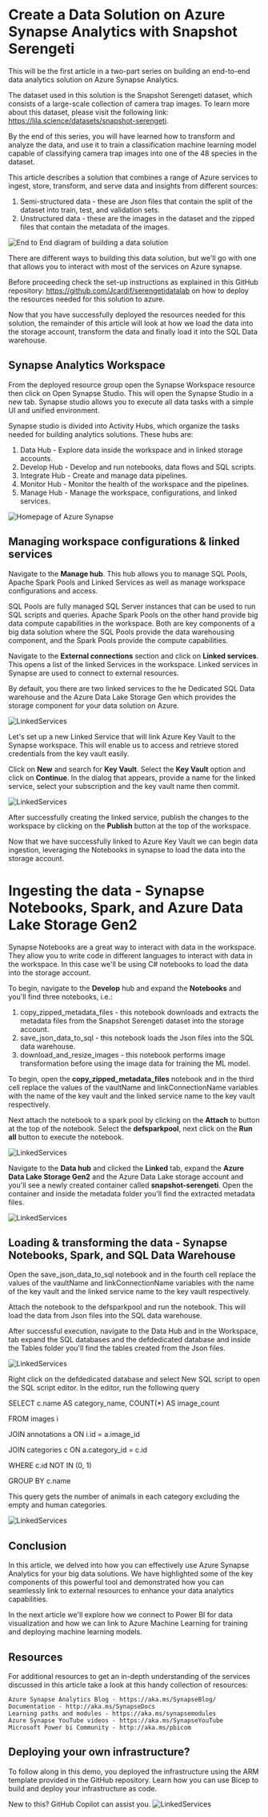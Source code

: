 # Create a Data Solution on Azure Synapse Analytics with Snapshot Serengeti

This will be the first article in a two-part series on building an end-to-end data analytics solution on Azure Synapse Analytics.

The dataset used in this solution is the Snapshot Serengeti dataset, which consists of a large-scale collection of camera trap images. To learn more about this dataset, please visit the following link: https://lila.science/datasets/snapshot-serengeti.

By the end of this series, you will have learned how to transform and analyze the data, and use it to train a classification machine learning model capable of classifying camera trap images into one of the 48 species in the dataset.

 
This article describes a solution that combines a range of Azure services to ingest, store, transform, and serve data and insights from different sources:

1. Semi-structured data - these are Json files that contain the split of the dataset into train, test, and validation sets.
2. Unstructured data - these are the images in the dataset and the zipped files that contain the metadata of the images.

![End to End diagram of building a data solution](assets/full%20product%20diagram.png) 

There are different ways to building this data solution, but we'll go with one that allows you to interact with most of the services on Azure synapse.

Before proceeding check the set-up instructions as explained in this GitHub repository: https://github.com/Jcardif/serengetidatalab on how to deploy the resources needed for this solution to azure.

 

Now that you have successfully deployed the resources needed for this solution, the remainder of this article will look at how we load the data into the storage account, transform the data and finally load it into the SQL Data warehouse.

## Synapse Analytics Workspace

From the deployed resource group open the Synapse Workspace resource then click on Open Synapse Studio. This will open the Synapse Studio in a new tab. Synapse studio allows you to execute all data tasks with a simple UI and unified environment.

Synapse studio is divided into Activity Hubs, which organize the tasks needed for building analytics solutions. These hubs are:

1. Data Hub - Explore data inside the workspace and in linked storage accounts.
2. Develop Hub - Develop and run notebooks, data flows and SQL scripts.
3. Integrate Hub - Create and manage data pipelines.
4. Monitor Hub - Monitor the health of the workspace and the pipelines.
5. Manage Hub - Manage the workspace, configurations, and linked services.

![Homepage of Azure Synapse](assets/homepage.png) 


## Managing workspace configurations & linked services
Navigate to the **Manage hub**. This hub allows you to manage SQL Pools, Apache Spark Pools and Linked Services as well as manage workspace configurations and access.

SQL Pools are fully managed SQL Server instances that can be used to run SQL scripts and queries. Apache Spark Pools on the other hand provide big data compute capabilities in the workspace. Both are key components of a big data solution where the SQL Pools provide the data warehousing component, and the Spark Pools provide the compute capabilities.

Navigate to the **External connections** section and click on **Linked services**. This opens a list of the linked Services in the workspace. Linked services in Synapse are used to connect to external resources.

By default, you there are two linked services to the he Dedicated SQL Data warehouse and the Azure Data Lake Storage Gen which provides the storage component for your data solution on Azure.

![LinkedServices](assets/linkedservices.png)

Let's set up a new Linked Service that will link Azure Key Vault to the Synapse workspace. This will enable us to access and retrieve stored credentials from the key vault easily.

Click on **New** and search for **Key Vault**. Select the **Key Vault** option and click on **Continue**. In the dialog that appears, provide a name for the linked service, select your subscription and the key vault name then commit.

![LinkedServices](assets/commitlinkedservies.png)

After successfully creating the linked service, publish the changes to the workspace by clicking on the **Publish** button at the top of the workspace.

 

Now that we have successfully linked to Azure Key Vault we can begin data ingestion, leveraging the Notebooks in synapse to load the data into the storage account.


# Ingesting the data - Synapse Notebooks, Spark, and Azure Data Lake Storage Gen2
Synapse Notebooks are a great way to interact with data in the workspace. They allow you to write code in different languages to interact with data in the workspace. In this case we'll be using C# notebooks to load the data into the storage account.

To begin, navigate to the **Develop** hub and expand the **Notebooks** and you'll find three notebooks, i.e.:

1. copy_zipped_metadata_files - this notebook downloads and extracts the metadata files from the Snapshot Serengeti dataset into the storage account.
2. save_json_data_to_sql - this notebook loads the Json files into the SQL data warehouse.
3. download_and_resize_images - this notebook performs image transformation before using the image data for training the ML model.
 
To begin, open the **copy_zipped_metadata_files** notebook and in the third cell replace the values of the vaultName and linkConnectionName variables with the name of the key vault and the linked service name to the key vault respectively.


Next attach the notebook to a spark pool by clicking on the **Attach** to button at the top of the notebook. Select the **defsparkpool**, next click on the **Run all** button to execute the notebook.

 ![LinkedServices](assets/metadata.png)

 Navigate to the **Data hub** and clicked the **Linked** tab, expand the **Azure Data Lake Storage Gen2** and the Azure Data Lake storage account and you'll see a newly created container called **snapshot-serengeti**. Open the container and inside the metadata folder you'll find the extracted metadata files.

  ![LinkedServices](assets/extractedmetda.png)

 ## Loading & transforming the data - Synapse Notebooks, Spark, and SQL Data Warehouse

 Open the save_json_data_to_sql notebook and in the fourth cell replace the values of the vaultName and linkConnectionName variables with the name of the key vault and the linked service name to the key vault respectively.

 

Attach the notebook to the defsparkpool and run the notebook. This will load the data from Json files into the SQL data warehouse.

After successful execution, navigate to the Data Hub and in the Workspace, tab expand the SQL databases and the defdedicated database and inside the Tables folder you'll find the tables created from the Json files.

 ![LinkedServices](assets/workspacewithdata.png)


Right click on the defdedicated database and select New SQL script to open the SQL script editor. In the editor, run the following query

SELECT c.name AS category_name, COUNT(*) AS image_count

FROM images i

JOIN annotations a ON i.id = a.image_id

JOIN categories c ON a.category_id = c.id

WHERE c.id NOT IN (0, 1)

GROUP BY c.name


This query gets the number of animals in each category excluding the empty and human categories.

 ![LinkedServices](assets/queryresult.png)

## Conclusion
In this article, we delved into how you can effectively use Azure Synapse Analytics for your big data solutions. We have highlighted some of the key components of this powerful tool and demonstrated how you can seamlessly link to external resources to enhance your data analytics capabilities.

In the next article we'll explore how we connect to Power BI for data visualization and how we can link to Azure Machine Learning for training and deploying machine learning models. 


## Resources
For additional resources to get an in-depth understanding of the services discussed in this article take a look at this handy collection of resources:

    Azure Synapse Analytics Blog - https://aka.ms/SynapseBlog/
    Documentation - http://aka.ms/SynapseDocs
    Learning paths and modules - https://aka.ms/synapsemodules
    Azure Synapse YouTube videos - https://aka.ms/SynapseYouTube
    Microsoft Power bi Community - http://aka.ms/pbicom
 
## Deploying your own infrastructure?
To follow along in this demo, you deployed the infrastructure using the ARM template provided in the GitHub repository. Learn how you can use Bicep to build and deploy your infrastructure as code.

New to this? GitHub Copilot can assist you.
 ![LinkedServices](assets/serengeti-copilot.gif)

